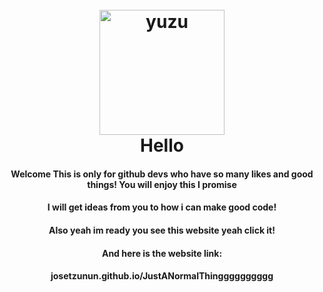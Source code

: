 <h1 align="center">
  <br>
  <a href="https://yuzu-emu.org/"><img src="https://raw.githubusercontent.com/yuzu-emu/yuzu-assets/master/icons/icon.png" alt="yuzu" width="200"></a>
<br>
  <b>Hello</b>
  <br>
</h1>

<h4 align="center"><b>Welcome</b> This is only for github devs who have so many likes and good things! You will enjoy this I promise
  <h4 align="center"><b>I will get ideas from you to how i can make good code!</b>
    <h4 align="center"><b>Also yeah im ready you see this website yeah click it!</b>
<h4 align="center"><b>And here is the website link:
  <h4 align="center"><b>josetzunun.github.io/JustANormalThingggggggggg</b>
